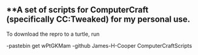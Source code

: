 **A set of scripts for ComputerCraft (specifically CC:Tweaked) for my personal use.
---------------
To download the repro to a turtle, run 

-pastebin get wPtGKMam
-github James-H-Cooper ComputerCraftScripts